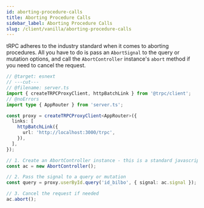 ```yaml
---
id: aborting-procedure-calls
title: Aborting Procedure Calls
sidebar_label: Aborting Procedure Calls
slug: /client/vanilla/aborting-procedure-calls
---
```


tRPC adheres to the industry standard when it comes to aborting procedures. All you have to do is pass an `AbortSignal` to the query or mutation options, and call the `AbortController` instance's `abort` method if you need to cancel the request.

```ts twoslash title="utils.ts"
// @target: esnext
// ---cut---
// @filename: server.ts
import { createTRPCProxyClient, httpBatchLink } from '@trpc/client';
// @noErrors
import type { AppRouter } from 'server.ts';

const proxy = createTRPCProxyClient<AppRouter>({
  links: [
    httpBatchLink({
      url: 'http://localhost:3000/trpc',
    }),
  ],
});

// 1. Create an AbortController instance - this is a standard javascript API
const ac = new AbortController();

// 2. Pass the signal to a query or mutation
const query = proxy.userById.query('id_bilbo', { signal: ac.signal });

// 3. Cancel the request if needed
ac.abort();
```
